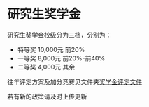 # 研究生奖学金

研究生奖学金校级分为三档，分别为：

- 特等奖 10,000元 前20%
- 一等奖  8,000元 前20%-前40%
- 二等奖  4,000元 其余

往年评定方案及加分竞赛见文件夹[奖学金评定文件](./%E5%A5%96%E5%AD%A6%E9%87%91%E8%AF%84%E5%AE%9A%E6%96%87%E4%BB%B6/)

若有新的政策请及时上传更新
